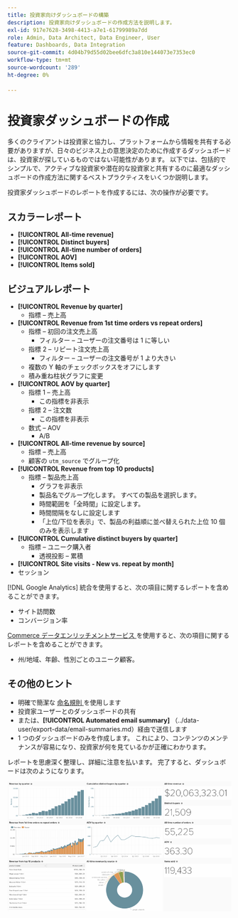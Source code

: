 ```yaml
---
title: 投資家向けダッシュボードの構築
description: 投資家向けダッシュボードの作成方法を説明します。
exl-id: 917e7628-3498-4413-a7e1-61799989a7dd
role: Admin, Data Architect, Data Engineer, User
feature: Dashboards, Data Integration
source-git-commit: 4d04b79d55d02bee6dfc3a810e144073e7353ec0
workflow-type: tm+mt
source-wordcount: '289'
ht-degree: 0%

---
```


# 投資家ダッシュボードの作成

多くのクライアントは投資家と協力し、プラットフォームから情報を共有する必要がありますが、日々のビジネス上の意思決定のために作成するダッシュボードは、投資家が探しているものではない可能性があります。 以下では、包括的でシンプルで、アクティブな投資家や潜在的な投資家と共有するのに最適なダッシュボードの作成方法に関するベストプラクティスをいくつか説明します。

投資家ダッシュボードのレポートを作成するには、次の操作が必要です。

## スカラーレポート

* **[!UICONTROL All-time revenue]**
* **[!UICONTROL Distinct buyers]**
* **[!UICONTROL All-time number of orders]**
* **[!UICONTROL AOV]**
* **[!UICONTROL Items sold]**

## ビジュアルレポート

* **[!UICONTROL Revenue by quarter]**
   * 指標 – 売上高
* **[!UICONTROL Revenue from 1st time orders vs repeat orders]**
   * 指標 – 初回の注文売上高
      * フィルター – ユーザーの注文番号は 1 に等しい
   * 指標 2 – リピート注文売上高
      * フィルター – ユーザーの注文番号が 1 より大きい
   * 複数の Y 軸のチェックボックスをオフにします
   * 積み重ね柱状グラフに変更
* **[!UICONTROL AOV by quarter]**
   * 指標 1 – 売上高
      * この指標を非表示
   * 指標 2 – 注文数
      * この指標を非表示
   * 数式 – AOV
      * A/B
* **[!UICONTROL All-time revenue by source]**
   * 指標 – 売上高
   * 顧客の `utm_source` でグループ化
* **[!UICONTROL Revenue from top 10 products]**
   * 指標 – 製品売上高
      * グラフを非表示
      * 製品名でグループ化します。 すべての製品を選択します。
      * 時間範囲を「全時間」に設定します。
      * 時間間隔をなしに設定します
      * 「上位/下位を表示」で、製品の利益順に並べ替えられた上位 10 個のみを表示します
* **[!UICONTROL Cumulative distinct buyers by quarter]**
   * 指標 – ユニーク購入者
      * 透視投影 – 累積
* **[!UICONTROL Site visits - New vs. repeat by month]**
* セッション

[!DNL Google Analytics] 統合を使用すると、次の項目に関するレポートを含めることができます。

* サイト訪問数
* コンバージョン率

[Commerce データエンリッチメントサービス ](https://business.adobe.com/products/magento/magento-commerce.html) を使用すると、次の項目に関するレポートを含めることができます。

* 州/地域、年齢、性別ごとのユニーク顧客。

## その他のヒント

* 明確で簡潔な [ 命名規則 ](../best-practices/naming-elements.md) を使用します
* 投資家ユーザーとのダッシュボードの共有
* または、**[!UICONTROL Automated email summary]** （../data-user/export-data/email-summaries.md）経由で送信します
* 1 つのダッシュボードのみを作成します。 これにより、コンテンツのメンテナンスが容易になり、投資家が何を見ているかが正確にわかります。

レポートを思慮深く整理し、詳細に注意を払います。 完了すると、ダッシュボードは次のようになります。

![ 投資家ダッシュボードの作成 ](../../mbi/assets/investor-dboard-example.png)
